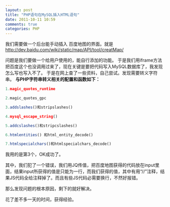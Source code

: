 ```yaml
---
layout: post
title: "PHP语句在MySQL插入HTML语句"
date: 2011-10-11 10:59
comments: true
categories: PHP
---
```


我们需要做一个后台能手动插入 百度地图的界面。就是<http://dev.baidu.com/wiki/static/map/API/tool/creatMap/>


问题是我们要做一个给用户使用的，能自行添加的功能。 于是我们用iframe方法把百度这个也没调用过来了，现在关键是要把代码写入MySQL数据库了，我发现怎么写也写入不了。 于是在网上查了一些资料，自己尝试。发现需要转义字符串。 **与PHP字符串转义相关的配置和函数如下：**

```php
1.magic_quotes_runtime

2.magic_quotes_gpc

3.addslashes()和stripslashes()

4.mysql_escape_string()

5.addcslashes()和stripcslashes()

6.htmlentities() 和html_entity_decode()

7.htmlspecialchars()和htmlspecialchars_decode()
```

我用的是第3个，OK成功了。

其中，我们犯了一个错误，我们用JQ传值，把百度地图获得的代码放在input里面，结果input所获得的值是只能为一行，而我们获得的值，其中有用“//”注释，结果JS代码全给注释掉了。而且有些JS代码必需要换行，不然好报错。

那么发现问题的根本原因，剩下的就好解决。

花了差不多一天的时间，获得经验。